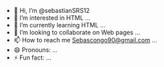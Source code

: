 - 👋 Hi, I’m @sebastianSRS12
- 👀 I’m interested in HTML ...
- 🌱 I’m currently learning HTML ...
- 💞️ I’m looking to collaborate on Web pages ...
- 📫 How to reach me Sebascongo90@gmail.com ...
- 😄 Pronouns: ...
- ⚡ Fun fact: ...

<!---
sebastianSRS12/sebastianSRS12 is a ✨ special ✨ repository because its `README.md` (this file) appears on your GitHub profile.
You can click the Preview link to take a look at your changes.
--->
